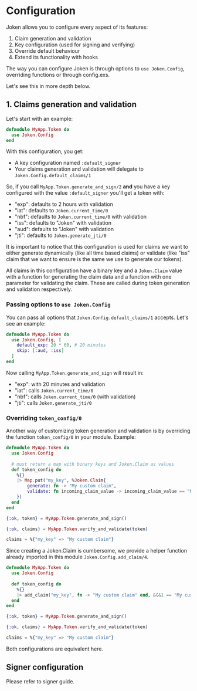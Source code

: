 # Configuration

Joken allows you to configure every aspect of its features:

1. Claim generation and validation
2. Key configuration (used for signing and verifying)
3. Override default behaviour
4. Extend its functionality with hooks

The way you can configure Joken is through options to `use Joken.Config`, overriding functions or through config.exs.

Let's see this in more depth below.

## 1. Claims generation and validation

Let's start with an example:

``` elixir
defmodule MyApp.Token do
  use Joken.Config
end
```

With this configuration, you get:

- A key configuration named `:default_signer`
- Your claims generation and validation will delegate to `Joken.Config.default_claims/1`

So, if you call `MyApp.Token.generate_and_sign/2` **and** you have a key configured with the value `:default_signer` you'll get a token with:

- "exp": defaults to 2 hours with validation
- "iat": defaults to `Joken.current_time/0`
- "nbf": defaults to `Joken.current_time/0` with validation
- "iss": defaults to "Joken" with validation
- "aud": defaults to "Joken" with validation
- "jti": defaults to `Joken.generate_jti/0` 

It is important to notice that this configuration is used for claims we want to either generate dynamically (like all time based claims) or validate (like "iss" claim that we want to ensure is the same we use to generate our tokens).

All claims in this configuration have a binary key and a `Joken.Claim` value with a function for generating the claim data and a function with one parameter for validating the claim. These are called during token generation and validation respectively.

### Passing options to `use Joken.Config`

You can pass all options that `Joken.Config.default_claims/1` accepts. Let's see an example:

``` elixir
defmodule MyApp.Token do
  use Joken.Config, [
    default_exp: 20 * 60, # 20 minutes
    skip: [:aud, :iss]
  ]
end
```

Now calling `MyApp.Token.generate_and_sign` will result in:

- "exp": with 20 minutes and validation
- "iat": calls `Joken.current_time/0`
- "nbf": calls `Joken.current_time/0` (with validation)
- "jti": calls `Joken.generate_jti/0` 

### Overriding `token_config/0`

Another way of customizing token generation and validation is by overriding the function `token_config/0` in your module. Example:

``` elixir
defmodule MyApp.Token do
  use Joken.Config
  
  # must return a map with binary keys and Joken.Claim as values
  def token_config do
    %{}
    |> Map.put("my_key", %Joken.Claim{
        generate: fn -> "My custom claim",
        validate: fn incoming_claim_value -> incoming_claim_value == "My custom claim"
    })
  end
end

{:ok, token} = MyApp.Token.generate_and_sign()

{:ok, claims} = MyApp.Token.verify_and_validate(token)

claims = %{"my_key" => "My custom claim"}
```

Since creating a Joken.Claim is cumbersome, we provide a helper function already imported in this module `Joken.Config.add_claim/4`. 

``` elixir
defmodule MyApp.Token do
  use Joken.Config
  
  def token_config do
    %{}
    |> add_claim("my_key", fn -> "My custom claim" end, &(&1 == "My custom claim"))
  end
end

{:ok, token} = MyApp.Token.generate_and_sign()

{:ok, claims} = MyApp.Token.verify_and_validate(token)

claims = %{"my_key" => "My custom claim"}
```

Both configurations are equivalent here. 

## Signer configuration

Please refer to signer guide.

